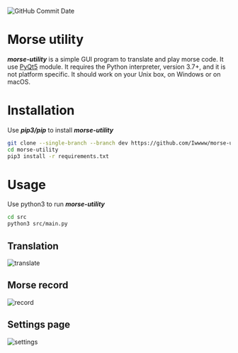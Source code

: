 ![GitHub Commit Date](https://img.shields.io/github/commit-activity/m/Iwwww/morse-utility)

# Morse utility
***morse-utility*** is a simple GUI program to translate and play morse code. It use [PyQt5](https://github.com/PyQt5) module. It requires the Python interpreter, version 3.7+, and it is not platform specific. It should work on your Unix box, on Windows or on macOS.

# Installation
Use ***pip3/pip*** to install ***morse-utility***

```bash
git clone --single-branch --branch dev https://github.com/Iwwww/morse-utility.git
cd morse-utility
pip3 install -r requirements.txt
```

# Usage 
Use python3 to run ***morse-utility***

```bash
cd src
python3 src/main.py
```

## Translation
![translate](https://user-images.githubusercontent.com/45224503/161645686-b5c18ba9-4726-4975-ad12-572515292e94.gif)

## Morse record
![record](https://user-images.githubusercontent.com/45224503/161645588-801fa151-7995-4a44-9cf4-6b1590c45605.gif)

## Settings page
![settings](https://user-images.githubusercontent.com/45224503/161645509-b7b26593-684f-4139-be63-315be029fd27.png)
